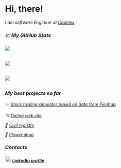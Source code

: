 # Hi, there!
<p><em>I am software Engineer at <a href="https://www.codelex.io/uznemumiem">Codelex</a>
  
[](https://visitor-badge.glitch.me/badge?page_id=goo-oog.goo-oog)


### &#x1f4c8; My GitHub Stats

###### <img src="https://github-readme-stats.vercel.app/api?username=goo-oog&hide=stars,prs,issues,contribs&count_private=true&show_icons=true&include_all_commits=true&hide_title=true">

###### <img src="https://github-readme-stats.vercel.app/api/top-langs/?username=goo-oog&hide=css,hack&card_width=445&layout=compact">

###### <img src="https://github-readme-stats.vercel.app/api/wakatime?username=@91736a14-ede8-4d78-803d-2e708eb20ba4">


### My best projects so far

💹 [Stock trading simulator based on data from Finnhub](https://github.com/goo-oog/Finnhub)

💘 [Dating web site](https://github.com/goo-oog/Dating)

📃 [Civil registry](https://github.com/goo-oog/Civil-registry)

💐 [Flower shop](https://github.com/goo-oog/codelex/tree/master/tasks/Flowers-web)


### Contacts

##### <img src="https://camo.githubusercontent.com/c8a9c5b414cd812ad6a97a46c29af67239ddaeae08c41724ff7d945fb4c047e5/68747470733a2f2f6564656e742e6769746875622e696f2f537570657254696e7949636f6e732f696d616765732f7376672f6c696e6b6564696e2e737667" width="20"/> [LinkedIn profile](https://www.linkedin.com/in/gints-ozolins/)
